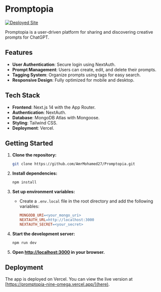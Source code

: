# Promptopia

[![Deployed Site](https://img.shields.io/badge/Deployed%20Site-Live-brightgreen)](https://promptopia-nine-omega.vercel.app/)

Promptopia is a user-driven platform for sharing and discovering creative prompts for ChatGPT.

## Features

- **User Authentication**: Secure login using NextAuth.
- **Prompt Management**: Users can create, edit, and delete their prompts.
- **Tagging System**: Organize prompts using tags for easy search.
- **Responsive Design**: Fully optimized for mobile and desktop.

## Tech Stack

- **Frontend**: Next.js 14 with the App Router.
- **Authentication**: NextAuth.
- **Database**: MongoDB Atlas with Mongoose.
- **Styling**: Tailwind CSS.
- **Deployment**: Vercel.

## Getting Started

1. **Clone the repository:**

   ```bash
   git clone https://github.com/AmrMohamed27/Promptopia.git
   ```

2. **Install dependencies:**

   ```bash
   npm install
   ```

3. **Set up environment variables:**

   - Create a `.env.local` file in the root directory and add the following variables:

     ```makefile
     MONGODB_URI=<your_mongo_uri>
     NEXTAUTH_URL=http://localhost:3000
     NEXTAUTH_SECRET=<your_secret>

     ```

4. **Start the development server:**

   ```bash
   npm run dev
   ```

5. **Open [http://localhost:3000](http://localhost:3000) in your browser.**

## Deployment

The app is deployed on Vercel. You can view the live version at [https://promptopia-nine-omega.vercel.app/](here).
